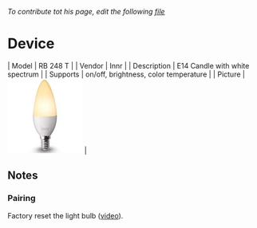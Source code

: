 
*To contribute tot his page, edit the following
[file](https://github.com/Koenkk/zigbee2mqtt.io/blob/master/docgen/device_page_notes.js)*

# Device

| Model | RB 248 T  |
| Vendor  | Innr  |
| Description | E14 Candle with white spectrum |
| Supports | on/off, brightness, color temperature |
| Picture | ![../images/devices/RB-248-T.jpg](../images/devices/RB-248-T.jpg) |

## Notes


### Pairing
Factory reset the light bulb ([video](https://www.youtube.com/watch?v=4zkpZSv84H4)).

